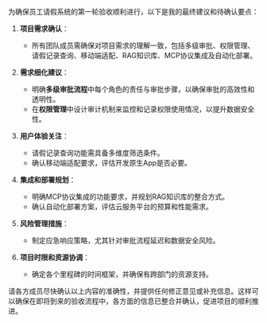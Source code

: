 为确保员工请假系统的第一轮验收顺利进行，以下是我的最终建议和待确认要点：

1. **项目需求确认**：
   - 所有团队成员需确保对项目需求的理解一致，包括多级审批、权限管理、请假记录查询、移动端适配、RAG知识库、MCP协议集成及自动化部署。

2. **需求细化建议**：
   - 明确**多级审批流程**中每个角色的责任与审批步骤，以确保审批的高效性和透明性。
   - 在**权限管理**中设计审计机制来监控和记录权限使用情况，以提升数据安全性。

3. **用户体验关注**：
   - 请假记录查询功能需具备多维度筛选条件。
   - 确认移动端适配要求，评估开发原生App是否必要。

4. **集成和部署规划**：
   - 明确MCP协议集成的功能要求，并规划RAG知识库的整合方式。
   - 确认自动化部署方案，评估云服务平台的预算和性能需求。

5. **风险管理措施**：
   - 制定应急响应策略，尤其针对审批流程延迟和数据安全风险。

6. **项目时限和资源协调**：
   - 确定各个里程碑的时间框架，并确保有跨部门的资源支持。

请各方成员尽快确认以上内容的准确性，并提供任何修正意见或补充信息。这样可以确保在即将到来的验收流程中，各方面的信息已整合并确认，促进项目的顺利推进。
